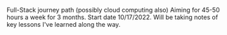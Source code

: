 Full-Stack journey path (possibly cloud computing also) 
Aiming for 45-50 hours a week for 3 months. Start date 10/17/2022.
Will be taking notes of key lessons I've learned along the way.